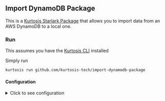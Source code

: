 ## Import DynamoDB Package

This is a [Kurtosis Starlark Package](https://docs.kurtosis.com/quickstart) that allows you to import data from an AWS DynamoDB to a local one.

### Run

This assumes you have the [Kurtosis CLI](https://docs.kurtosis.com/cli) installed

Simply run

```bash
kurtosis run github.com/kurtosis-tech/import-dynamodb-package
```

#### Configuration

<details>
    <summary>Click to see configuration</summary>

You can configure this package using a JSON structure as an argument to the `kurtosis run` function. The full structure that this package accepts is as follows, with default values shown (note that the `//` lines are not valid JSON and should be removed!):

```javascript
{
    // Local dynamodb host and port
    "db_host": "localhost",
    "db_port": 8000,
    // AWS credentials
    "aws_access_key_id": "",
    "aws_secret_access_key": "",
    "aws_region": "us-east-1"
}
```

These arguments can either be provided manually:

```bash
kurtosis run github.com/kurtosis-tech/import-dynamodb-package '{}'
```

or by loading via a file, for instance using the [args.json](args.json) file in this repo:

```bash
kurtosis run github.com/kurtosis-tech/import-dynamodb-package --enclave import-dynamodb "$(cat args.json)"
```

</details>
